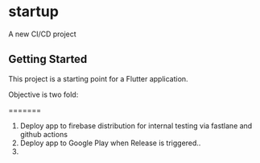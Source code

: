 # startup

A new CI/CD project

## Getting Started

This project is a starting point for a Flutter application.

Objective is two fold:



=======
1. Deploy app to firebase distribution for internal testing via fastlane and github actions
2. Deploy app to Google Play when Release is triggered..
3. 


